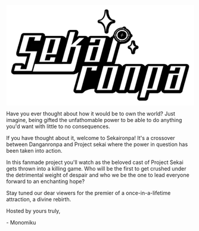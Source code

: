 <html lang="en">
<head>

  <style>
  div{
    display: flex;
    justify-content: center;
    align-items: center;
  }
  </style>
</head>
<body>
  <div>
    <img src="/sekaironpalogo.png" alt="Sekaironpa">
  </div>
<p>Have you ever thought about how it would be to own the world? Just imagine, being gifted the unfathomable power to be able to do anything you'd want with little to no consequences.</p>

<p>If you have thought about it, welcome to Sekaironpa! It's a crossover between Danganronpa and Project sekai where the power in question has been taken into action.</p>

<p>In this fanmade project you'll watch as the beloved cast of Project Sekai gets thrown into a killing game. Who will be the first to get crushed under the detrimental weight of despair and who we be the one to lead everyone forward to an enchanting hope?</p>

<p>Stay tuned our dear viewers for the premier of a once-in-a-lifetime attraction, a divine rebirth.</p>


<p>Hosted by yours truly,</p>

<p>- Monomiku </p>
</body>
</html>
